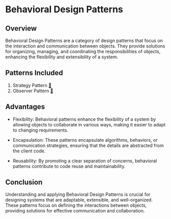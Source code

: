 # Behavioral Design Patterns

## Overview

Behavioral Design Patterns are a category of design patterns that focus on the interaction and communication between
objects. They provide solutions for organizing, managing, and coordinating the responsibilities of objects, enhancing
the flexibility and extensibility of a system.

## Patterns Included

1. Strategy Pattern [🔗](./strategy)
2. Observer Pattern [🔗](./observer)

## Advantages

- Flexibility: Behavioral patterns enhance the flexibility of a system by allowing objects to collaborate in various
  ways, making it easier to adapt to changing requirements.

- Encapsulation: These patterns encapsulate algorithms, behaviors, or communication strategies, ensuring that the
  details are abstracted from the client code.

- Reusability: By promoting a clear separation of concerns, behavioral patterns contribute to code reuse and
  maintainability.

## Conclusion

Understanding and applying Behavioral Design Patterns is crucial for designing systems that are adaptable, extensible,
and well-organized. These patterns focus on defining the interactions between objects, providing solutions for effective
communication and collaboration.